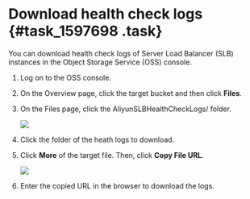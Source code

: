 # Download health check logs {#task_1597698 .task}

You can download health check logs of Server Load Balancer \(SLB\) instances in the Object Storage Service \(OSS\) console.

1.  Log on to the OSS console.
2.  On the Overview page, click the target bucket and then click **Files**.
3.  On the Files page, click the AliyunSLBHealthCheckLogs/ folder. 

    ![](http://static-aliyun-doc.oss-cn-hangzhou.aliyuncs.com/assets/img/4149/15676504282459_en-US.png)

4.  Click the folder of the heath logs to download.
5.  Click **More** of the target file. Then, click **Copy File URL**. 

    ![](http://static-aliyun-doc.oss-cn-hangzhou.aliyuncs.com/assets/img/4149/15676504292460_en-US.png)

6.  Enter the copied URL in the browser to download the logs.

